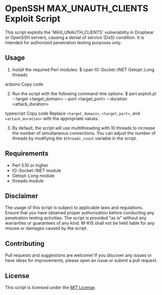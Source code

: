 # OpenSSH MAX_UNAUTH_CLIENTS Exploit Script

This script exploits the 'MAX_UNAUTH_CLIENTS' vulnerability in Dropbear or OpenSSH servers, causing a denial of service (DoS) condition. It is intended for authorized penetration testing purposes only.

## Usage

1. Install the required Perl modules:
$ cpan IO::Socket::INET Getopt::Long threads

arduino
Copy code

2. Run the script with the following command-line options:
$ perl exploit.pl --target <target_domain> --port <target_port> --duration <attack_duration>

typescript
Copy code
Replace `<target_domain>`, `<target_port>`, and `<attack_duration>` with the appropriate values.

3. By default, the script will use multithreading with 10 threads to increase the number of simultaneous connections. You can adjust the number of threads by modifying the `$threads_count` variable in the script.

## Requirements

- Perl 5.10 or higher
- IO::Socket::INET module
- Getopt::Long module
- threads module

## Disclaimer

The usage of this script is subject to applicable laws and regulations. Ensure that you have obtained proper authorization before conducting any penetration testing activities. The script is provided "as is" without any warranties or guarantees of any kind. M-KIS shall not be held liable for any misuse or damages caused by the script.

## Contributing

Pull requests and suggestions are welcome! If you discover any issues or have ideas for improvements, please open an issue or submit a pull request.

## License

This script is licensed under the [MIT License](LICENSE).
